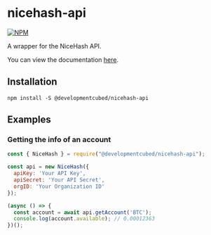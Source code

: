 # nicehash-api
[![NPM](https://img.shields.io/npm/v/@developmentcubed/nicehash-api?style=flat-square)](https://www.npmjs.com/package/@developmentcubed/nicehash-api) 

A wrapper for the NiceHash API.

You can view the documentation [here](https://developmentcubed.github.io/nicehash-api/classes/index.NiceHash.html).

## Installation
```
npm install -S @developmentcubed/nicehash-api
```

## Examples

### Getting the info of an account
```js
const { NiceHash } = require("@developmentcubed/nicehash-api");

const api = new NiceHash({
  apiKey: 'Your API Key',
  apiSecret: 'Your API Secret',
  orgID: 'Your Organization ID'
});

(async () => {
  const account = await api.getAccount('BTC');
  console.log(account.available); // 0.00012363
})();
```
